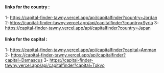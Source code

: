 #### links for the country :
1- https://capital-finder-tawny.vercel.app/api/capitalfinder?country=Jordan
2-https://capital-finder-tawny.vercel.app/api/capitalfinder?country=Syria
3-https://capital-finder-tawny.vercel.app/api/capitalfinder?country=Japan


#### links for the capital :
1- https://capital-finder-tawny.vercel.app/api/capitalfinder?capital=Amman
2- https://capital-finder-tawny.vercel.app/api/capitalfinder?capital=Damascus
3- https://capital-finder-tawny.vercel.app/api/capitalfinder?capital=Tokyo

